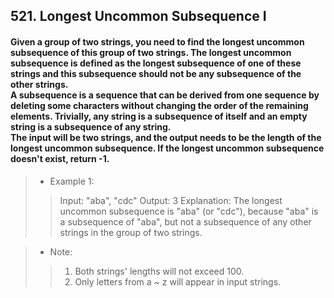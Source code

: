 ## 521. Longest Uncommon Subsequence I    
#### Given a group of two strings, you need to find the longest uncommon subsequence of this group of two strings. The longest uncommon subsequence is defined as the longest subsequence of one of these strings and this subsequence should not be any subsequence of the other strings.<br>A subsequence is a sequence that can be derived from one sequence by deleting some characters without changing the order of the remaining elements. Trivially, any string is a subsequence of itself and an empty string is a subsequence of any string.<br>The input will be two strings, and the output needs to be the length of the longest uncommon subsequence. If the longest uncommon subsequence doesn't exist, return -1.

>* Example 1:
>> Input: "aba", "cdc"
>> Output: 3
>> Explanation: The longest uncommon subsequence is "aba" (or "cdc"), because "aba" is a subsequence of "aba", but not a subsequence of any other strings in the group of two strings. 

>* Note:
>>1. Both strings' lengths will not exceed 100.
>>2. Only letters from a ~ z will appear in input strings.